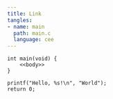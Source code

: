 ```yaml
---
title: Link
tangles:
- name: main
  path: main.c
  language: cee
---
```


``` {#main}
int main(void) {
    <<body>>
}
```

``` {#body}
printf("Hello, %s!\n", "World");
return 0;
```
